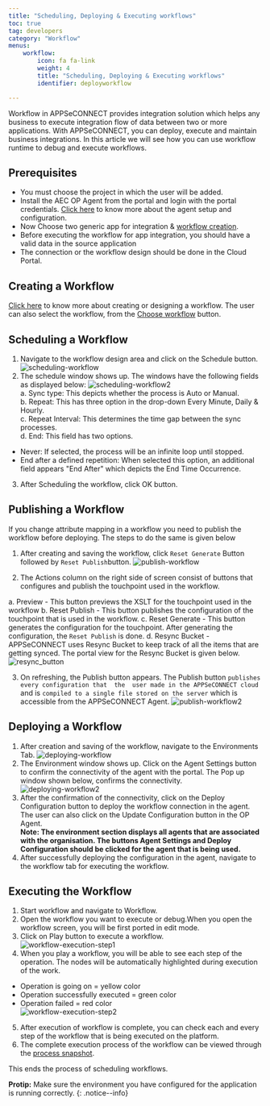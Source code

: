 ```yaml
---
title: "Scheduling, Deploying & Executing workflows"
toc: true
tag: developers
category: "Workflow" 
menus: 
    workflow:
        icon: fa fa-link
        weight: 4
        title: "Scheduling, Deploying & Executing workflows"
        identifier: deployworkflow 

---
```

Workflow in APPSeCONNECT provides integration solution which helps any business to execute
integration flow of data between two or more applications. With APPSeCONNECT, you can deploy, 
execute and maintain business integrations. In this article we will see how you can use workflow
runtime to debug and execute workflows.

## Prerequisites
* You must choose the project in which the user will be added.
* Install the AEC OP Agent from the portal and login with the portal credentials. [Click here](/deployment/Deployment-Configuration/) to know more about the agent setup and configuration.
* Now Choose two generic app for integration & [workflow creation](/workflow/steps-to-create-your-first-workflow/).
* Before executing the workflow for app integration, you should have a valid data in the source application
* The connection or the workflow design should be done in the Cloud Portal.

## Creating a Workflow

[Click here](/workflow/steps-to-create-your-first-workflow/) to know more about creating or designing a workflow. The user can also select the workflow, from the [Choose workflow](/workflow/steps-to-choose-your-workflow/) button. 

## Scheduling a Workflow

1.	Navigate to the workflow design area and click on the Schedule button.
![scheduling-workflow](/staticfiles/workflow-management/media/scheduling-workflow.png) 
2.	The schedule window shows up. The windows have the following fields as displayed below:
![scheduling-workflow2](/staticfiles/workflow-management/media/scheduling-workflow2.png)   
a.	Sync type: This depicts whether the process is Auto or Manual.    
b.	Repeat: This has three option in the drop-down Every Minute, Daily & Hourly.    
c.	Repeat Interval: This determines the time gap between the sync processes.     
d.	End: This field has two options.   
* Never: If selected, the process will be an infinite loop until stopped.
* End after a defined repetition: When selected this option, an additional field appears "End After" which
  depicts the End Time Occurrence.
3.	After Scheduling the workflow, click OK button.

## Publishing a Workflow

If you change attribute mapping in a workflow you need to publish the workflow before deploying. The steps to do the same
is given below

1.	After creating and saving the workflow, click `Reset Generate` Button followed by `Reset Publish`button.
![publish-workflow](/staticfiles/workflow-management/media/publish-workflow.png)

2. The Actions column on the right side of screen consist of buttons that configures and publish the touchpoint used in the workflow.

a. Preview - This button previews the XSLT for the touchpoint used in the workflow
b. Reset Publish - This button publishes the configuration of the touchpoint that is used in the workflow.
c. Reset Generate - This button generates the configuration for the touchpoint. After generating the configuration, the `Reset Publish` is done.
d. Resync Bucket - APPSeCONNECT uses Resync Bucket to keep track of all the items that are getting synced. The portal view for the Resync Bucket is given below.
![resync_button](/staticfiles/workflow-management/media/resync_button.png)

3. On refreshing, the Publish button appears. The Publish button `publishes every configuration that  the 
user made in the APPSeCONNECT cloud` and is `compiled to a single file stored on the server` which is 
accessible from the APPSeCONNECT Agent.
![publish-workflow2](/staticfiles/workflow-management/media/publish-workflow2.png) 

## Deploying a Workflow

1. After creation and saving of the workflow, navigate to the Environments Tab. 
![deploying-workflow](/staticfiles/workflow-management/media/deploying-workflow.png) 
2. The Environment window shows up. Click on the Agent Settings button to confirm the connectivity of the agent with the portal. 
The Pop up window shown below, confirms the connectivity.
![deploying-workflow2](/staticfiles/workflow-management/media/deploying-workflow2.png) 
3. After the confirmation of the connectivity, click on the Deploy Configuration button to deploy the workflow connection
in the agent. The user can also click on the Update Configuration button in the OP Agent.  
**Note: The environment section displays all agents that are associated with the organisation. The buttons Agent Settings 
and Deploy Configuration should be clicked for the agent that is being used.**
4. After successfully deploying the configuration in the agent, navigate to the workflow tab for executing the workflow.

## Executing the Workflow

1. Start workflow and navigate to Workflow.      
2. Open the workflow you want to execute or debug.When you open the workflow screen, you will be first
ported in edit mode.       
3. Click on Play button to execute a workflow.         
![workflow-execution-step1](/staticfiles/workflow-management/media/workflow-execution-step1.png)      
4. When you play a workflow, you will be able to see each step of the operation. The nodes will be automatically highlighted during execution of the work.
 - Operation is going on = yellow color
 - Operation successfully executed = green color
 - Operation failed = red color  
![workflow-execution-step2](/staticfiles/workflow-management/media/workflow-execution-step2.png)
5. After execution of workflow is complete, you can check each and every step of the workflow that is being executed on the platform.  
6. The complete execution process of the workflow can be viewed through the [process snapshot](/workflow/list-of-snapshot/).

This ends the process of scheduling workflows.

**Protip:** Make sure the environment you have configured for the application is running correctly. 
 {: .notice--info}
